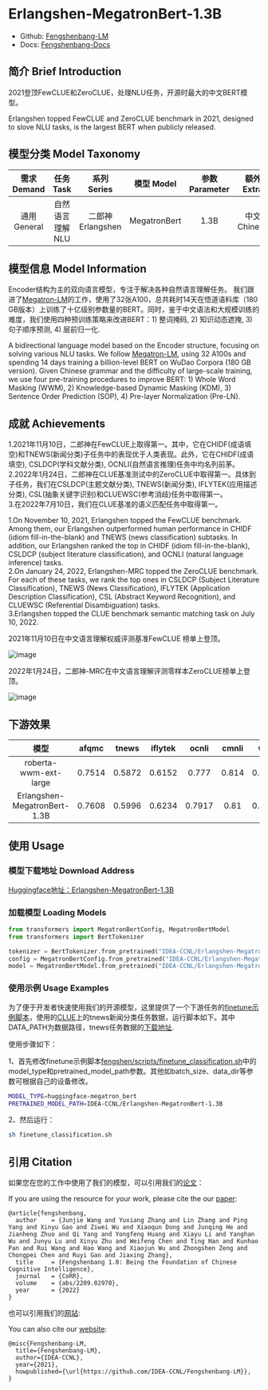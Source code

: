 # Erlangshen-MegatronBert-1.3B

- Github: [Fengshenbang-LM](https://github.com/IDEA-CCNL/Fengshenbang-LM)
- Docs: [Fengshenbang-Docs](https://fengshenbang-doc.readthedocs.io/)

## 简介 Brief Introduction

2021登顶FewCLUE和ZeroCLUE，处理NLU任务，开源时最大的中文BERT模型。

Erlangshen topped FewCLUE and ZeroCLUE benchmark in 2021, designed to slove NLU tasks, is the largest BERT when publicly released.

## 模型分类 Model Taxonomy

|  需求 Demand  | 任务 Task       | 系列 Series      | 模型 Model    | 参数 Parameter | 额外 Extra |
|  :----:  | :----:  | :----:  | :----:  | :----:  | :----:  |
| 通用 General  | 自然语言理解 NLU | 二郎神 Erlangshen | MegatronBert |      1.3B      |     中文 Chinese     |

## 模型信息 Model Information

Encoder结构为主的双向语言模型，专注于解决各种自然语言理解任务。
我们跟进了[Megatron-LM](https://github.com/NVIDIA/Megatron-LM)的工作，使用了32张A100，总共耗时14天在悟道语料库（180 GB版本）上训练了十亿级别参数量的BERT。同时，鉴于中文语法和大规模训练的难度，我们使用四种预训练策略来改进BERT：1) 整词掩码, 2) 知识动态遮掩, 3) 句子顺序预测, 4) 层前归一化.

A bidirectional language model based on the Encoder structure, focusing on solving various NLU tasks.
We follow [Megatron-LM](https://github.com/NVIDIA/Megatron-LM), using 32 A100s and spending 14 days training a billion-level BERT on WuDao Corpora (180 GB version). Given Chinese grammar and the difficulty of large-scale training, we use four pre-training procedures to improve BERT: 1) Whole Word Masking (WWM), 2) Knowledge-based Dynamic Masking (KDM), 3) Sentence Order Prediction (SOP), 4) Pre-layer Normalization (Pre-LN).


## 成就 Achievements

1.2021年11月10日，二郎神在FewCLUE上取得第一。其中，它在CHIDF(成语填空)和TNEWS(新闻分类)子任务中的表现优于人类表现。此外，它在CHIDF(成语填空), CSLDCP(学科文献分类), OCNLI(自然语言推理)任务中均名列前茅。  
2.2022年1月24日，二郎神在CLUE基准测试中的ZeroCLUE中取得第一。具体到子任务，我们在CSLDCP(主题文献分类), TNEWS(新闻分类), IFLYTEK(应用描述分类), CSL(抽象关键字识别)和CLUEWSC(参考消歧)任务中取得第一。  
3.在2022年7月10日，我们在CLUE基准的语义匹配任务中取得第一。

1.On November 10, 2021, Erlangshen topped the FewCLUE benchmark. Among them, our Erlangshen outperformed human performance in CHIDF (idiom fill-in-the-blank) and TNEWS (news classification) subtasks. In addition, our Erlangshen ranked the top in CHIDF (idiom fill-in-the-blank), CSLDCP (subject literature classification), and OCNLI (natural language inference) tasks.  
2.On January 24, 2022, Erlangshen-MRC topped the ZeroCLUE benchmark. For each of these tasks, we rank the top ones in CSLDCP (Subject Literature Classification), TNEWS (News Classification), IFLYTEK (Application Description Classification), CSL (Abstract Keyword Recognition), and CLUEWSC (Referential Disambiguation) tasks.  
3.Erlangshen topped the CLUE benchmark semantic matching task on July 10, 2022.

2021年11月10日在中文语言理解权威评测基准FewCLUE 榜单上登顶。

![image](https://user-images.githubusercontent.com/4384420/141752311-d15c2a7f-cd83-4e9e-99a5-cb931088845e.png)

2022年1月24日，二郎神-MRC在中文语言理解评测零样本ZeroCLUE榜单上登顶。

![image](https://user-images.githubusercontent.com/4384420/151319156-e20ba252-b531-4779-8099-ef60c7954f76.png)


## 下游效果

|     模型   | afqmc    |  tnews  | iflytek    |  ocnli  |  cmnli  | wsc  | csl  |
| :--------:    | :-----:  | :----:  | :-----:   | :----: | :----: | :----: | :----: |
| roberta-wwm-ext-large | 0.7514      |   0.5872    | 0.6152      |   0.777    | 0.814    | 0.8914    | 0.86    |
| Erlangshen-MegatronBert-1.3B | 0.7608      |   0.5996    | 0.6234      |   0.7917    | 0.81    | 0.9243    | 0.872    |


## 使用 Usage

### 模型下载地址 Download Address

[Huggingface地址：Erlangshen-MegatronBert-1.3B](https://huggingface.co/IDEA-CCNL/Erlangshen-MegatronBert-1.3B)

### 加载模型 Loading Models

``` python
from transformers import MegatronBertConfig, MegatronBertModel
from transformers import BertTokenizer

tokenizer = BertTokenizer.from_pretrained("IDEA-CCNL/Erlangshen-MegatronBert-1.3B")
config = MegatronBertConfig.from_pretrained("IDEA-CCNL/Erlangshen-MegatronBert-1.3B")
model = MegatronBertModel.from_pretrained("IDEA-CCNL/Erlangshen-MegatronBert-1.3B")
```

### 使用示例 Usage Examples

为了便于开发者快速使用我们的开源模型，这里提供了一个下游任务的[finetune示例脚本](https://github.com/IDEA-CCNL/Fengshenbang-LM/blob/main/fengshen/scripts/finetune_classification.sh)，使用的[CLUE](https://github.com/CLUEbenchmark/CLUE)上的tnews新闻分类任务数据，运行脚本如下。其中DATA_PATH为数据路径，tnews任务数据的[下载地址](https://github.com/CLUEbenchmark/CLUE).

使用步骤如下：

1、首先修改finetune示例脚本[fengshen/scripts/finetune_classification.sh](https://github.com/IDEA-CCNL/Fengshenbang-LM/blob/main/fengshen/scripts/finetune_classification.sh)中的model_type和pretrained_model_path参数。其他如batch_size、data_dir等参数可根据自己的设备修改。
``` sh
MODEL_TYPE=huggingface-megatron_bert
PRETRAINED_MODEL_PATH=IDEA-CCNL/Erlangshen-MegatronBert-1.3B
```
2、然后运行：
``` sh
sh finetune_classification.sh
```

## 引用 Citation

如果您在您的工作中使用了我们的模型，可以引用我们的[论文](https://arxiv.org/abs/2209.02970)：

If you are using the resource for your work, please cite the our [paper](https://arxiv.org/abs/2209.02970):
```
@article{fengshenbang,
  author    = {Junjie Wang and Yuxiang Zhang and Lin Zhang and Ping Yang and Xinyu Gao and Ziwei Wu and Xiaoqun Dong and Junqing He and Jianheng Zhuo and Qi Yang and Yongfeng Huang and Xiayu Li and Yanghan Wu and Junyu Lu and Xinyu Zhu and Weifeng Chen and Ting Han and Kunhao Pan and Rui Wang and Hao Wang and Xiaojun Wu and Zhongshen Zeng and Chongpei Chen and Ruyi Gan and Jiaxing Zhang},
  title     = {Fengshenbang 1.0: Being the Foundation of Chinese Cognitive Intelligence},
  journal   = {CoRR},
  volume    = {abs/2209.02970},
  year      = {2022}
}
```
也可以引用我们的[网站](https://github.com/IDEA-CCNL/Fengshenbang-LM/):

You can also cite our [website](https://github.com/IDEA-CCNL/Fengshenbang-LM/):
```
@misc{Fengshenbang-LM,
  title={Fengshenbang-LM},
  author={IDEA-CCNL},
  year={2021},
  howpublished={\url{https://github.com/IDEA-CCNL/Fengshenbang-LM}},
}
```
